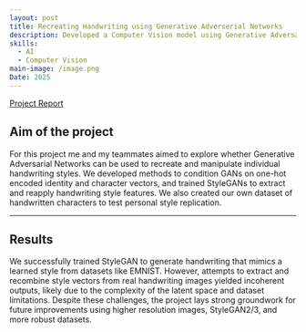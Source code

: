 ```yaml
---
layout: post
title: Recreating Handwriting using Generative Adverserial Networks
description: Developed a Computer Vision model using Generative Adversarial Networks (GANs) to recreate personalized handwriting styles, enabling the generation of handwritten text from style inputs using datasets like MNIST, NIST, and custom handwriting samples. 
skills:
  - AI
  - Computer Vision
main-image: /image.png
Date: 2025
---
```


[Project Report](https://hackmd.io/@jasperwelgemoed/Bk8wh2Sjkx)

## Aim of the project

For this project me and my teammates aimed to explore whether Generative Adversarial Networks can be used to recreate and manipulate individual handwriting styles. We developed methods to condition GANs on one-hot encoded identity and character vectors, and trained StyleGANs to extract and reapply handwriting style features. We also created our own dataset of handwritten characters to test personal style replication. 


---

## Results

We successfully trained StyleGAN to generate handwriting that mimics a learned style from datasets like EMNIST. However, attempts to extract and recombine style vectors from real handwriting images yielded incoherent outputs, likely due to the complexity of the latent space and dataset limitations. Despite these challenges, the project lays strong groundwork for future improvements using higher resolution images, StyleGAN2/3, and more robust datasets.




